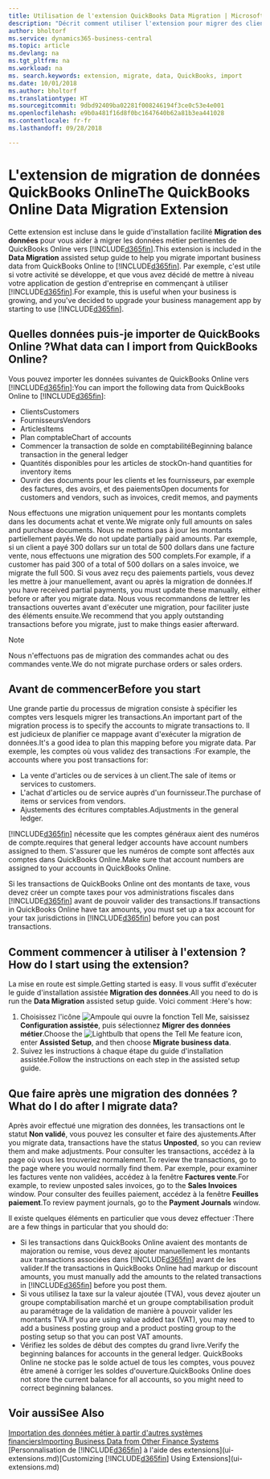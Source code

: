 ```yaml
---
title: Utilisation de l'extension QuickBooks Data Migration | Microsoft Docs
description: "Décrit comment utiliser l'extension pour migrer des clients, des fournisseurs, des articles, et des comptes de QuickBooks Online à Business Central."
author: bholtorf
ms.service: dynamics365-business-central
ms.topic: article
ms.devlang: na
ms.tgt_pltfrm: na
ms.workload: na
ms. search.keywords: extension, migrate, data, QuickBooks, import
ms.date: 10/01/2018
ms.author: bholtorf
ms.translationtype: HT
ms.sourcegitcommit: 9dbd92409ba02281f008246194f3ce0c53e4e001
ms.openlocfilehash: e9b0a481f16d8f0bc1647640b62a81b3ea441028
ms.contentlocale: fr-fr
ms.lasthandoff: 09/28/2018

---
```


# <a name="the-quickbooks-online-data-migration-extension"></a><span data-ttu-id="ad549-103">L'extension de migration de données QuickBooks Online</span><span class="sxs-lookup"><span data-stu-id="ad549-103">The QuickBooks Online Data Migration Extension</span></span>
<span data-ttu-id="ad549-104">Cette extension est incluse dans le guide d'installation facilité **Migration des données** pour vous aider à migrer les données métier pertinentes de QuickBooks Online vers [!INCLUDE[d365fin](includes/d365fin_md.md)].</span><span class="sxs-lookup"><span data-stu-id="ad549-104">This extension is included in the **Data Migration** assisted setup guide to help you migrate important business data from QuickBooks Online to [!INCLUDE[d365fin](includes/d365fin_md.md)].</span></span> <span data-ttu-id="ad549-105">Par exemple, c'est utile si votre activité se développe, et que vous avez décidé de mettre à niveau votre application de gestion d'entreprise en commençant à utiliser [!INCLUDE[d365fin](includes/d365fin_md.md)].</span><span class="sxs-lookup"><span data-stu-id="ad549-105">For example, this is useful when your business is growing, and you've decided to upgrade your business management app by starting to use [!INCLUDE[d365fin](includes/d365fin_md.md)].</span></span>

## <a name="what-data-can-i-import-from-quickbooks-online"></a><span data-ttu-id="ad549-106">Quelles données puis-je importer de QuickBooks Online ?</span><span class="sxs-lookup"><span data-stu-id="ad549-106">What data can I import from QuickBooks Online?</span></span>
<span data-ttu-id="ad549-107">Vous pouvez importer les données suivantes de QuickBooks Online vers [!INCLUDE[d365fin](includes/d365fin_md.md)]:</span><span class="sxs-lookup"><span data-stu-id="ad549-107">You can import the following data from QuickBooks Online to [!INCLUDE[d365fin](includes/d365fin_md.md)]:</span></span>  

* <span data-ttu-id="ad549-108">Clients</span><span class="sxs-lookup"><span data-stu-id="ad549-108">Customers</span></span>
* <span data-ttu-id="ad549-109">Fournisseurs</span><span class="sxs-lookup"><span data-stu-id="ad549-109">Vendors</span></span>
* <span data-ttu-id="ad549-110">Articles</span><span class="sxs-lookup"><span data-stu-id="ad549-110">Items</span></span>
* <span data-ttu-id="ad549-111">Plan comptable</span><span class="sxs-lookup"><span data-stu-id="ad549-111">Chart of accounts</span></span>
* <span data-ttu-id="ad549-112">Commencer la transaction de solde en comptabilité</span><span class="sxs-lookup"><span data-stu-id="ad549-112">Beginning balance transaction in the general ledger</span></span>
* <span data-ttu-id="ad549-113">Quantités disponibles pour les articles de stock</span><span class="sxs-lookup"><span data-stu-id="ad549-113">On-hand quantities for inventory items</span></span>
* <span data-ttu-id="ad549-114">Ouvrir des documents pour les clients et les fournisseurs, par exemple des factures, des avoirs, et des paiements</span><span class="sxs-lookup"><span data-stu-id="ad549-114">Open documents for customers and vendors, such as invoices, credit memos, and payments</span></span>

<span data-ttu-id="ad549-115">Nous effectuons une migration uniquement pour les montants complets dans les documents achat et vente.</span><span class="sxs-lookup"><span data-stu-id="ad549-115">We migrate only full amounts on sales and purchase documents.</span></span> <span data-ttu-id="ad549-116">Nous ne mettons pas à jour les montants partiellement payés.</span><span class="sxs-lookup"><span data-stu-id="ad549-116">We do not update partially paid amounts.</span></span> <span data-ttu-id="ad549-117">Par exemple, si un client a payé 300 dollars sur un total de 500 dollars dans une facture vente, nous effectuons une migration des 500 complets.</span><span class="sxs-lookup"><span data-stu-id="ad549-117">For example, if a customer has paid 300 of a total of 500 dollars on a sales invoice, we migrate the full 500.</span></span> <span data-ttu-id="ad549-118">Si vous avez reçu des paiements partiels, vous devez les mettre à jour manuellement, avant ou après la migration de données.</span><span class="sxs-lookup"><span data-stu-id="ad549-118">If you have received partial payments, you must update these manually, either before or after you migrate data.</span></span> <span data-ttu-id="ad549-119">Nous vous recommandons de lettrer les transactions ouvertes avant d'exécuter une migration, pour faciliter juste des éléments ensuite.</span><span class="sxs-lookup"><span data-stu-id="ad549-119">We recommend that you apply outstanding transactions before you migrate, just to make things easier afterward.</span></span>

> [!NOTE]  
>   <span data-ttu-id="ad549-120">Nous n'effectuons pas de migration des commandes achat ou des commandes vente.</span><span class="sxs-lookup"><span data-stu-id="ad549-120">We do not migrate purchase orders or sales orders.</span></span>

## <a name="before-you-start"></a><span data-ttu-id="ad549-121">Avant de commencer</span><span class="sxs-lookup"><span data-stu-id="ad549-121">Before you start</span></span>
<span data-ttu-id="ad549-122">Une grande partie du processus de migration consiste à spécifier les comptes vers lesquels migrer les transactions.</span><span class="sxs-lookup"><span data-stu-id="ad549-122">An important part of the migration process is to specify the accounts to migrate transactions to.</span></span> <span data-ttu-id="ad549-123">Il est judicieux de planifier ce mappage avant d'exécuter la migration de données.</span><span class="sxs-lookup"><span data-stu-id="ad549-123">It's a good idea to plan this mapping before you migrate data.</span></span> <span data-ttu-id="ad549-124">Par exemple, les comptes où vous validez des transactions :</span><span class="sxs-lookup"><span data-stu-id="ad549-124">For example, the accounts where you post transactions for:</span></span>  

* <span data-ttu-id="ad549-125">La vente d'articles ou de services à un client.</span><span class="sxs-lookup"><span data-stu-id="ad549-125">The sale of items or services to customers.</span></span>
* <span data-ttu-id="ad549-126">L'achat d'articles ou de service auprès d'un fournisseur.</span><span class="sxs-lookup"><span data-stu-id="ad549-126">The purchase of items or services from vendors.</span></span>  
* <span data-ttu-id="ad549-127">Ajustements des écritures comptables.</span><span class="sxs-lookup"><span data-stu-id="ad549-127">Adjustments in the general ledger.</span></span>  

[!INCLUDE[d365fin](includes/d365fin_md.md)] <span data-ttu-id="ad549-128">nécessite que les comptes généraux aient des numéros de compte.</span><span class="sxs-lookup"><span data-stu-id="ad549-128">requires that general ledger accounts have account numbers assigned to them.</span></span> <span data-ttu-id="ad549-129">S'assurer que les numéros de compte sont affectés aux comptes dans QuickBooks Online.</span><span class="sxs-lookup"><span data-stu-id="ad549-129">Make sure that account numbers are assigned to your accounts in QuickBooks Online.</span></span>

<span data-ttu-id="ad549-130">Si les transactions de QuickBooks Online ont des montants de taxe, vous devez créer un compte taxes pour vos administrations fiscales dans [!INCLUDE[d365fin](includes/d365fin_md.md)] avant de pouvoir valider des transactions.</span><span class="sxs-lookup"><span data-stu-id="ad549-130">If transactions in QuickBooks Online have tax amounts, you must set up a tax account for your tax jurisdictions in [!INCLUDE[d365fin](includes/d365fin_md.md)] before you can post transactions.</span></span>

## <a name="how-do-i-start-using-the-extension"></a><span data-ttu-id="ad549-131">Comment commencer à utiliser à l'extension ?</span><span class="sxs-lookup"><span data-stu-id="ad549-131">How do I start using the extension?</span></span>
<span data-ttu-id="ad549-132">La mise en route est simple.</span><span class="sxs-lookup"><span data-stu-id="ad549-132">Getting started is easy.</span></span> <span data-ttu-id="ad549-133">Il vous suffit d'exécuter le guide d'installation assistée **Migration des données**.</span><span class="sxs-lookup"><span data-stu-id="ad549-133">All you need to do is run the **Data Migration** assisted setup guide.</span></span> <span data-ttu-id="ad549-134">Voici comment :</span><span class="sxs-lookup"><span data-stu-id="ad549-134">Here's how:</span></span>

1. <span data-ttu-id="ad549-135">Choisissez l'icône ![Ampoule qui ouvre la fonction Tell Me](media/ui-search/search_small.png "Dites-moi ce que vous voulez faire"), saisissez **Configuration assistée**, puis sélectionnez **Migrer des données métier**.</span><span class="sxs-lookup"><span data-stu-id="ad549-135">Choose the ![Lightbulb that opens the Tell Me feature](media/ui-search/search_small.png "Tell me what you want to do") icon, enter **Assisted Setup**, and then choose **Migrate business data**.</span></span>
2. <span data-ttu-id="ad549-136">Suivez les instructions à chaque étape du guide d'installation assistée.</span><span class="sxs-lookup"><span data-stu-id="ad549-136">Follow the instructions on each step in the assisted setup guide.</span></span>

## <a name="what-do-i-do-after-i-migrate-data"></a><span data-ttu-id="ad549-137">Que faire après une migration des données ?</span><span class="sxs-lookup"><span data-stu-id="ad549-137">What do I do after I migrate data?</span></span>
<span data-ttu-id="ad549-138">Après avoir effectué une migration des données, les transactions ont le statut **Non validé**, vous pouvez les consulter et faire des ajustements.</span><span class="sxs-lookup"><span data-stu-id="ad549-138">After you migrate data, transactions have the status **Unposted**, so you can review them and make adjustments.</span></span> <span data-ttu-id="ad549-139">Pour consulter les transactions, accédez à la page où vous les trouveriez normalement.</span><span class="sxs-lookup"><span data-stu-id="ad549-139">To review the transactions, go to the page where you would normally find them.</span></span> <span data-ttu-id="ad549-140">Par exemple, pour examiner les factures vente non validées, accédez à la fenêtre **Factures vente**.</span><span class="sxs-lookup"><span data-stu-id="ad549-140">For example, to review unposted sales invoices, go to the **Sales Invoices** window.</span></span> <span data-ttu-id="ad549-141">Pour consulter des feuilles paiement, accédez à la fenêtre **Feuilles paiement**.</span><span class="sxs-lookup"><span data-stu-id="ad549-141">To review payment journals, go to the **Payment Journals** window.</span></span>   

<span data-ttu-id="ad549-142">Il existe quelques éléments en particulier que vous devez effectuer :</span><span class="sxs-lookup"><span data-stu-id="ad549-142">There are a few things in particular that you should do:</span></span>

* <span data-ttu-id="ad549-143">Si les transactions dans QuickBooks Online avaient des montants de majoration ou remise, vous devez ajouter manuellement les montants aux transactions associées dans [!INCLUDE[d365fin](includes/d365fin_md.md)] avant de les valider.</span><span class="sxs-lookup"><span data-stu-id="ad549-143">If the transactions in QuickBooks Online had markup or discount amounts, you must manually add the amounts to the related transactions in [!INCLUDE[d365fin](includes/d365fin_md.md)] before you post them.</span></span>
* <span data-ttu-id="ad549-144">Si vous utilisez la taxe sur la valeur ajoutée (TVA), vous devez ajouter un groupe comptabilisation marché et un groupe comptabilisation produit au paramétrage de la validation de manière à pouvoir valider les montants TVA.</span><span class="sxs-lookup"><span data-stu-id="ad549-144">If you are using value added tax (VAT), you may need to add a business posting group and a product posting group to the posting setup so that you can post VAT amounts.</span></span>
* <span data-ttu-id="ad549-145">Vérifiez les soldes de début des comptes du grand livre.</span><span class="sxs-lookup"><span data-stu-id="ad549-145">Verify the beginning balances for accounts in the general ledger.</span></span> <span data-ttu-id="ad549-146">QuickBooks Online ne stocke pas le solde actuel de tous les comptes, vous pouvez être amené à corriger les soldes d'ouverture.</span><span class="sxs-lookup"><span data-stu-id="ad549-146">QuickBooks Online does not store the current balance for all accounts, so you might need to correct beginning balances.</span></span>

## <a name="see-also"></a><span data-ttu-id="ad549-147">Voir aussi</span><span class="sxs-lookup"><span data-stu-id="ad549-147">See Also</span></span>
[<span data-ttu-id="ad549-148">Importation des données métier à partir d'autres systèmes financiers</span><span class="sxs-lookup"><span data-stu-id="ad549-148">Importing Business Data from Other Finance Systems</span></span>](across-import-data-configuration-packages.md)  
<span data-ttu-id="ad549-149">[Personnalisation de [!INCLUDE[d365fin](includes/d365fin_md.md)] à l'aide des extensions](ui-extensions.md)</span><span class="sxs-lookup"><span data-stu-id="ad549-149">[Customizing [!INCLUDE[d365fin](includes/d365fin_md.md)] Using Extensions](ui-extensions.md)</span></span>  

